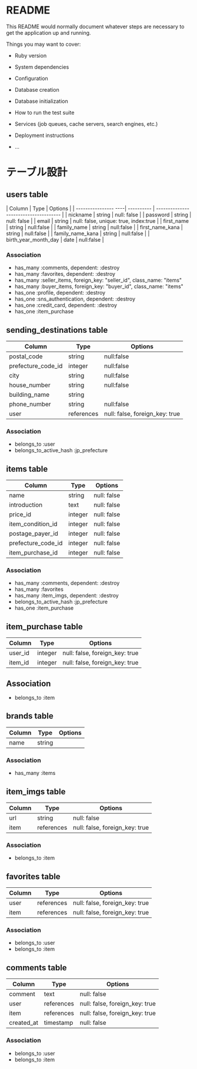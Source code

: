# README

This README would normally document whatever steps are necessary to get the
application up and running.

Things you may want to cover:

* Ruby version

* System dependencies

* Configuration

* Database creation

* Database initialization

* How to run the test suite

* Services (job queues, cache servers, search engines, etc.)

* Deployment instructions

* ...


# テーブル設計

## users table
| Column               | Type       | Options                               |
| ---------------- ----| ---------- | ------------------------------------- |
| nickname             | string     | null: false                           |
| password             | string     | null: false                           |
| email                | string     | null: false, unique: true, index:true |
| first_name           | string     | null:false                            |
| family_name          | string     | null:false                            |
| first_name_kana      | string     | null:false                            |
| family_name_kana     | string     | null:false                            |
| birth_year_month_day | date       | null:false                            |

### Association
- has_many :comments, dependent: :destroy
- has_many :favorites, dependent: :destroy
- has_many :seller_items, foreign_key: "seller_id", class_name: "items"
- has_many :buyer_items, foreign_key: "buyer_id", class_name: "items"
- has_one :profile, dependent: :destroy
- has_one :sns_authentication, dependent: :destroy
- has_one :credit_card, dependent: :destroy
- has_one :item_purchase


## sending_destinations table
| Column             | Type       | Options                        |
| ------------------ | ---------- | ------------------------------ |
| postal_code        | string     | null:false                     |
| prefecture_code_id | integer    | null:false                     |
| city               | string     | null:false                     |
| house_number       | string     | null:false                     |
| building_name      | string     |                                |
| phone_number       | string     | null:false                     |
| user               | references | null: false, foreign_key: true |

### Association
- belongs_to :user
- belongs_to_active_hash :jp_prefecture



## items table
| Column              | Type    | Options     |
| ------------------- | ------- | ----------- |
| name                | string  | null: false |
| introduction        | text    | null: false |
| price_id            | integer | null: false |
| item_condition_id   | integer | null: false |
| postage_payer_id    | integer | null: false |
| prefecture_code_id  | integer | null: false |
| item_purchase_id    | integer | null: false |

### Association
- has_many :comments, dependent: :destroy
- has_many :favorites
- has_many :item_imgs, dependent: :destroy 
- belongs_to_active_hash :jp_prefecture
- has_one :item_purchase



## item_purchase table
| Column  | Type    | Options                        |
| ------- | ------- | ------------------------------ |
| user_id | integer | null: false, foreign_key: true |
| item_id | integer | null: false, foreign_key: true |

## Association
- belongs_to :item



## brands table
| Column | Type   | Options |
| ------ | ------ | ------- |
| name   | string |         |

### Association
- has_many :items



## item_imgs table
| Column | Type       | Options                        |
| ------ | ---------- | ------------------------------ |
| url    | string     | null: false                    |
| item   | references | null: false, foreign_key: true |

### Association
- belongs_to :item



## favorites table
| Column | Type       | Options                        |
| ------ | ---------- | ------------------------------ |
| user   | references | null: false, foreign_key: true |
| item   | references | null: false, foreign_key: true |

### Association
- belongs_to :user
- belongs_to :item



## comments table
| Column     | Type       | Options                        |
| ---------- | ---------- | ------------------------------ |
| comment    | text       | null: false                    |
| user       | references | null: false, foreign_key: true |
| item       | references | null: false, foreign_key: true |
| created_at | timestamp  | null: false                    |

### Association
- belongs_to :user
- belongs_to :item
